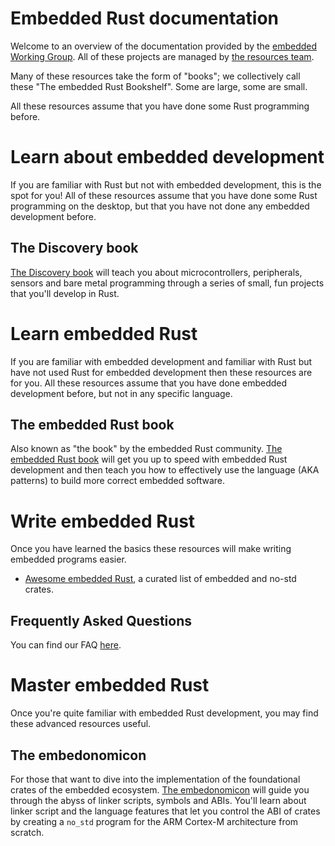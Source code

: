 # Embedded Rust documentation

Welcome to an overview of the documentation provided by the [embedded Working
Group][wg]. All of these projects are managed by [the resources team][team].

Many of these resources take the form of "books"; we collectively call these
"The embedded Rust Bookshelf". Some are large, some are small.

[wg]: https://github.com/rust-embedded/wg
[team]: https://github.com/rust-embedded/wg#the-resources-team

All these resources assume that you have done some Rust programming before.

# Learn about embedded development

If you are familiar with Rust but not with embedded development, this is the
spot for you! All of these resources assume that you have done some Rust
programming on the desktop, but that you have not done any embedded development
before.

## The Discovery book

[The Discovery book][discovery] will teach you about microcontrollers,
peripherals, sensors and bare metal programming through a series of small, fun
projects that you'll develop in Rust.

[discovery]: discovery/index.html

# Learn embedded Rust

If you are familiar with embedded development and familiar with Rust but have
not used Rust for embedded development then these resources are for you. All
these resources assume that you have done embedded development before, but not
in any specific language.

## The embedded Rust book

Also known as "the book" by the embedded Rust community. [The embedded Rust
book][book] will get you up to speed with embedded Rust development and then
teach you how to effectively use the language (AKA patterns) to build more
correct embedded software.

[book]: book/index.html

# Write embedded Rust

Once you have learned the basics these resources will make writing embedded
programs easier.

- [Awesome embedded Rust], a curated list of embedded and no-std crates.

[Awesome embedded Rust]: https://github.com/rust-embedded/awesome-embedded-rust

## Frequently Asked Questions

You can find our FAQ [here](faq.html).

# Master embedded Rust

Once you're quite familiar with embedded Rust development, you may find these
advanced resources useful.

## The embedonomicon

For those that want to dive into the implementation of the foundational crates
of the embedded ecosystem. [The embedonomicon] will guide you through the abyss
of linker scripts, symbols and ABIs. You'll learn about linker script and the
language features that let you control the ABI of crates by creating a `no_std`
program for the ARM Cortex-M architecture from scratch.

[The embedonomicon]:embedonomicon/index.html
